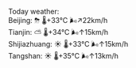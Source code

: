 Today weather:  
Beijing: ⛈   🌡️+33°C 🌬️↗22km/h  
Tianjin: ⛅️  🌡️+34°C 🌬️↑15km/h  
Shijiazhuang: ☀️   🌡️+33°C 🌬️↑15km/h  
Tangshan: ☀️   🌡️+35°C 🌬️↑13km/h  
